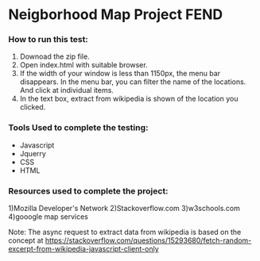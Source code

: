 # Neigborhood Map Project FEND

### How to run this test:
1) Downoad the zip file.
2) Open index.html with suitable browser.
3) If the width of your window is less than 1150px, the menu bar disappears. In the menu bar, you can filter the name of the locations. And click at individual items.
4) In the text box, extract from wikipedia is shown of the location you clicked.

### Tools Used to complete the testing:
- Javascript
- Jquerry
- CSS
- HTML

### Resources used to complete the project:
1)Mozilla Developer's Network
2)Stackoverflow.com
3)w3schools.com
4)gooogle map services

Note:
The async request to extract data from wikipedia is based on the concept at https://stackoverflow.com/questions/15293680/fetch-random-excerpt-from-wikipedia-javascript-client-only
